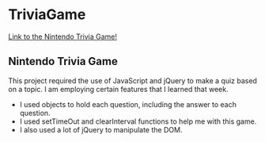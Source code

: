 # TriviaGame
[Link to the Nintendo Trivia Game!](https://alejandro-loja.github.io/TriviaGame/)

## Nintendo Trivia Game
This project required the use of JavaScript and jQuery to make a quiz based on a topic.
I am employing certain features that I learned that week. 
- I used objects to hold each question, including the answer to each question.
- I used setTimeOut and clearInterval functions to help me with this game. 
- I also used a lot of jQuery to manipulate the DOM.